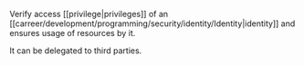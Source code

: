 Verify access [[privilege|privileges]] of an [[carreer/development/programming/security/identity/Identity|identity]] and ensures usage of resources by it.

It can be delegated to third parties.
